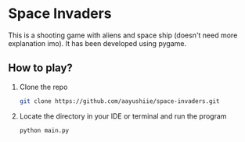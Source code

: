 # Space Invaders

This is a shooting game with aliens and space ship (doesn't need more explanation imo). It has been developed using pygame.

## How to play?

1. Clone the repo

    ```bash
    git clone https://github.com/aayushiie/space-invaders.git
    ```

2. Locate the directory in your IDE or terminal and run the program

    ```bash
    python main.py
    ```
